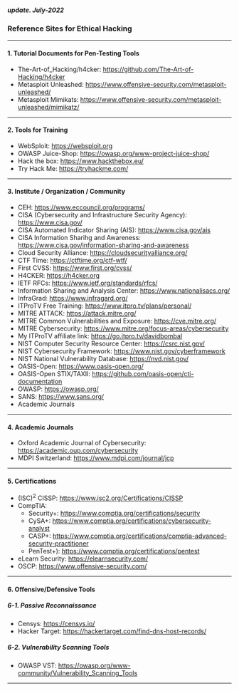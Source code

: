 <h5><em>update. July-2022</em></h5>
<h3> Reference Sites for Ethical Hacking </h3>

---

<h4> 1. Tutorial Documents for Pen-Testing Tools </h4>

-   The-Art-of_Hacking/h4cker: https://github.com/The-Art-of-Hacking/h4cker
-   Metasploit Unleashed: https://www.offensive-security.com/metasploit-unleashed/
-   Metasploit Mimikats: https://www.offensive-security.com/metasploit-unleashed/mimikatz/

---

<h4> 2. Tools for Training </h4>

-   WebSploit: https://websploit.org
-   OWASP Juice-Shop: https://owasp.org/www-project-juice-shop/
-   Hack the box: https://www.hackthebox.eu/
-   Try Hack Me: https://tryhackme.com/

---

<h4> 3. Institute / Organization / Community </h4>

-   CEH: https://www.eccouncil.org/programs/
-   CISA (Cybersecurity and Infrastructure Security Agency): https://www.cisa.gov/
-   CISA Automated Indicator Sharing (AIS): https://www.cisa.gov/ais
-   CISA Information Sharihg and Awareness: https://www.cisa.gov/information-sharing-and-awareness
-   Cloud Security Alliance: https://cloudsecurityalliance.org/
-   CTF Time: https://ctftime.org/ctf-wtf/
-   First CVSS: https://www.first.org/cvss/
-   H4CKER: https://h4cker.org
-   IETF RFCs: https://www.ietf.org/standards/rfcs/
-   Information Sharing and Analysis Center: https://www.nationalisacs.org/
-   InfraGrad: https://www.infragard.org/
-   ITProTV Free Training: https://www.itpro.tv/plans/personal/
-   MITRE ATTACK: https://attack.mitre.org/
-   MITRE Common Vulnerabilities and Exposure: https://cve.mitre.org/
-   MITRE Cybersecurity: https://www.mitre.org/focus-areas/cybersecurity
-   My ITProTV affiliate link: https://go.itpro.tv/davidbombal
-   NIST Computer Security Resource Center: https://csrc.nist.gov/
-   NIST Cybersecurity Framework: https://www.nist.gov/cyberframework
-   NIST National Vulnerability Database: https://nvd.nist.gov/
-   OASIS-Open: https://www.oasis-open.org/
-   OASIS-Open STIX/TAXII: https://github.com/oasis-open/cti-documentation
-   OWASP: https://owasp.org/
-   SANS: https://www.sans.org/
-   Academic Journals

---

<h4> 4. Academic Journals </h4>

-   Oxford Academic Journal of Cybersecurity: https://academic.oup.com/cybersecurity
-   MDPI Switzerland: https://www.mdpi.com/journal/jcp

---

<h4> 5. Certifications </h4>

-   (ISC)<sup>2</sup> CISSP: https://www.isc2.org/Certifications/CISSP
-   CompTIA:
    -   Security+: https://www.comptia.org/certifications/security
    -   CySA+: https://www.comptia.org/certifications/cybersecurity-analyst
    -   CASP+: https://www.comptia.org/certifications/comptia-advanced-security-practitioner
    -   PenTest+): https://www.comptia.org/certifications/pentest
-   eLearn Security: https://elearnsecurity.com/
-   OSCP: https://www.offensive-security.com/

---

<h4> 6. Offensive/Defensive Tools </h4>
<h5> 6-1. Passive Reconnaissance </h5>

-   Censys: https://censys.io/
-   Hacker Target: https://hackertarget.com/find-dns-host-records/

<h5> 6-2. Vulnerability Scanning Tools </h5>

-   OWASP VST: https://owasp.org/www-community/Vulnerability_Scanning_Tools

---
